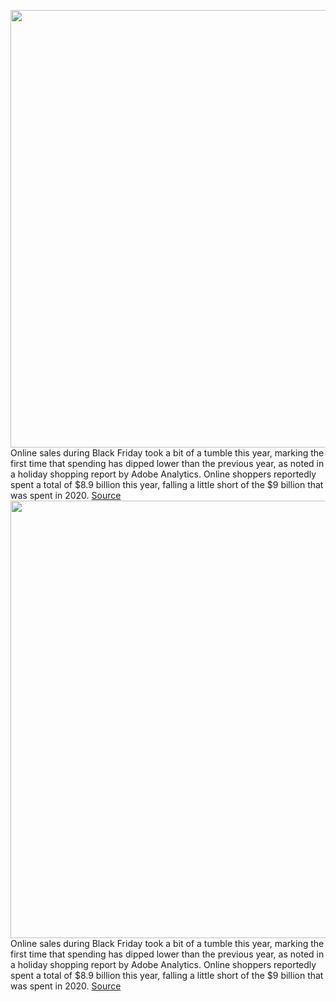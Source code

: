 <img src='https://cdn.vox-cdn.com/thumbor/-E0iXH6hbb4yFR2pYOfHkakWess=/0x0:2040x1360/1200x800/filters:focal(857x517:1183x843)/cdn.vox-cdn.com/uploads/chorus_image/image/70201500/amazon-stock-1161.0.5.jpg' width='700px' /><br/>
Online sales during Black Friday took a bit of a tumble this year, marking the first time that spending has dipped lower than the previous year, as noted in a holiday shopping report by Adobe Analytics. Online shoppers reportedly spent a total of $8.9 billion this year, falling a little short of the $9 billion that was spent in 2020.
<a href='https://www.theverge.com/2021/11/28/22806233/black-friday-online-spending-decreased-first-time'> Source <a/><img src='https://cdn.vox-cdn.com/thumbor/-E0iXH6hbb4yFR2pYOfHkakWess=/0x0:2040x1360/1200x800/filters:focal(857x517:1183x843)/cdn.vox-cdn.com/uploads/chorus_image/image/70201500/amazon-stock-1161.0.5.jpg' width='700px' /><br/>
Online sales during Black Friday took a bit of a tumble this year, marking the first time that spending has dipped lower than the previous year, as noted in a holiday shopping report by Adobe Analytics. Online shoppers reportedly spent a total of $8.9 billion this year, falling a little short of the $9 billion that was spent in 2020.
<a href='https://www.theverge.com/2021/11/28/22806233/black-friday-online-spending-decreased-first-time'> Source <a/>